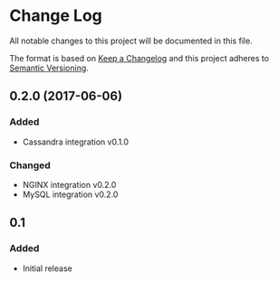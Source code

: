 # Change Log
All notable changes to this project will be documented in this file.

The format is based on [Keep a Changelog](http://keepachangelog.com/)
and this project adheres to [Semantic Versioning](http://semver.org/).

## 0.2.0 (2017-06-06)
### Added
- Cassandra integration v0.1.0

### Changed
- NGINX integration v0.2.0
- MySQL integration v0.2.0

## 0.1
### Added
- Initial release

